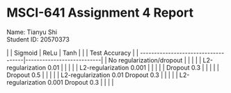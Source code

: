 # MSCI-641 Assignment 4 Report
Name: Tianyu Shi<br />
Student ID: 20570373<br />

|                                     | Sigmoid |  ReLu  |  Tanh  |
|                                     |      Test Accuracy        |
| ------------------------------------|---------------------------|
| No regularization/dropout           |         |        |        |
| L2-regularization 0.01              |         |        |        |
| L2-regularization 0.001             |         |        |        |
| Dropout 0.3                         |         |        |        |
| Dropout 0.5                         |         |        |        |
| L2-regularization 0.01 Dropout 0.3  |         |        |        |
| L2-regularization 0.001 Dropout 0.3 |         |        |        |
